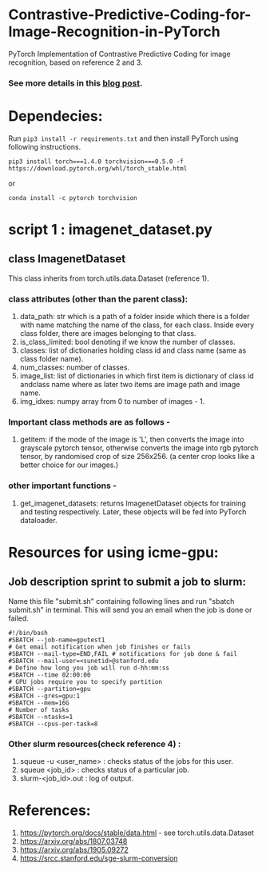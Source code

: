 # Contrastive-Predictive-Coding-for-Image-Recognition-in-PyTorch
PyTorch Implementation of Contrastive Predictive Coding for image recognition, based on reference 2 and 3. 

### See more details in this [blog post](https://mf1024.github.io/2019/05/27/contrastive-predictive-coding/).

# Dependecies:
Run ```pip3 install -r requirements.txt``` and then install PyTorch using following instructions. 
```
pip3 install torch===1.4.0 torchvision===0.5.0 -f https://download.pytorch.org/whl/torch_stable.html
```
or 
```
conda install -c pytorch torchvision
```


# script 1 : imagenet_dataset.py

## class ImagenetDataset 
This class inherits from torch.utils.data.Dataset (reference 1). 

### class attributes (other than the parent class):
1) data_path: str which is a path of a folder inside which there is a folder with name matching the name of the class, for each class. Inside every class folder, there are images belonging to that class.
2) is_class_limited: bool denoting if we know the number of classes.
3) classes: list of dictionaries holding class id and class name (same as class folder name).
4) num_classes: number of classes.
5) image_list: list of dictionaries in which first item is dictionary of class id andclass name where as later two items are image path and image name.
6) img_idxes: numpy array from 0 to number of images - 1.

### Important class methods are as follows - 
1) getitem: if the mode of the image is 'L', then converts the image into grayscale pytorch tensor, otherwise converts the image into rgb pytorch tensor, by randomised crop of size 256x256. (a center crop looks like a better choice for our images.)

### other important functions -
1) get_imagenet_datasets: returns ImagenetDataset objects for training and testing respectively. Later, these objects will be fed into PyTorch dataloader.  

        

# Resources for using icme-gpu:
## Job description sprint to submit a job to slurm:
Name this file "submit.sh" containing following lines and run "sbatch submit.sh" in terminal. This will send you an email when the job is done or failed. 
```
#!/bin/bash
#SBATCH --job-name=gputest1
# Get email notification when job finishes or fails
#SBATCH --mail-type=END,FAIL # notifications for job done & fail
#SBATCH --mail-user=<sunetid>@stanford.edu
# Define how long you job will run d-hh:mm:ss
#SBATCH --time 02:00:00
# GPU jobs require you to specify partition
#SBATCH --partition=gpu
#SBATCH --gres=gpu:1 
#SBATCH --mem=16G
# Number of tasks
#SBATCH --ntasks=1 
#SBATCH --cpus-per-task=8
```
### Other slurm resources(check reference 4) :
1) squeue -u <user_name> : checks status of the jobs for this user.
2) squeue <job_id> : checks status of a particular job.
3) slurm-<job_id>.out : log of output.

# References:
1) https://pytorch.org/docs/stable/data.html - see torch.utils.data.Dataset
2) https://arxiv.org/abs/1807.03748
3) https://arxiv.org/abs/1905.09272
4) https://srcc.stanford.edu/sge-slurm-conversion
